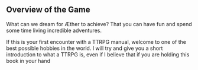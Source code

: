 ## Overview of the Game
What can we dream for Æther to achieve? That you can have fun and spend some time living incredible adventures. 

If this is your first encounter with a TTRPG manual, welcome to one of the best possible hobbies in the world. I will try and give you a short introduction to what a TTRPG is, even if I believe that if you are holding this book in your hand